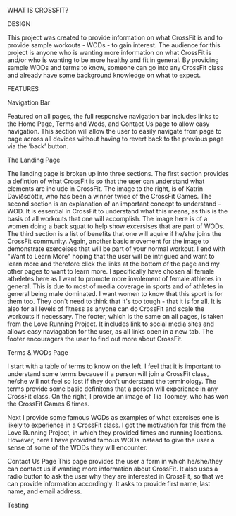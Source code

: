 WHAT IS CROSSFIT?

DESIGN

This project was created to provide information on what CrossFit is and to provide sample workouts - WODs - to gain interest. The audience for this project is anyone who is wanting more information on what CrossFit is and/or who is wanting to be more healthy and fit in general. By providing sample WODs and terms to know, someone can go into any CrossFit class and already have some background knowledge on what to expect.

FEATURES

Navigation Bar

Featured on all pages, the full responsive navigation bar includes links to the Home Page, Terms and Wods, and Contact Us page to allow easy navigation.
This section will allow the user to easily navigate from page to page across all devices without having to revert back to the previous page via the ‘back’ button.

The Landing Page

The landing page is broken up into three sections. The first section provides a defintion of what CrossFit is so that the user can understand what elements are include in CrossFit. The image to the right, is of Katrin Davíðsdóttir, who has been a winner twice of the CrossFit Games. 
The second section is an explanation of an important concept to understand - WOD. It is essential in CrossFit to understand what this means, as this is the basis of all workouts that one will accomplish. The image here is of a women doing a back squat to help show excersises that are part of WODs.
The third section is a list of benefits that one will aquire if he/she joins the CrossFit community. Again, another basic movement for the image to demonstrate exerceises that will be part of your normal workout.
I end with "Want to Learn More" hoping that the user will be intrigued and want to learn more and therefore click the links at the bottom of the page and my other pages to want to learn more.
I specifically have chosen all female atheletes here as I want to promote more involement of female athletes in general. This is due to most of media coverage in sports and of athletes in general being male dominated. I want women to know that this sport is for them too. They don't need to think that it's too tough - that it is for all. It is also for all levels of fitness as anyone can do CrossFit and scale the workouts if necessary.
The footer, which is the same on all pages, is taken from the Love Running Project. It includes link to social media sites and allows easy naviagation for the user, as all links open in a new tab. The footer encouragers the user to find out more about CrossFit.


Terms & WODs Page

I start with a table of terms to know on the left. I feel that it is important to understand some terms because if a person will join a CrossFit class, he/she will not feel so lost if they don't understand the terminology. The terms provide some basic definitons that a person will experience in any CrossFit class. On the right, I provide an image of Tia Toomey, who has won the CrossFit Games 6 times.

Next I provide some famous WODs as examples of what exercises one is likely to experience in a CrossFit class. I got the motivation for this from the Love Running Project, in which they provided times and running locations. However, here I have provided famous WODs instead to give the user a sense of some of the WODs they will encounter.

Contact Us Page
This page provides the user a form in which he/she/they can contact us if wanting more information about CrossFit. It also uses a radio button to ask the user why they are interested in CrossFit, so that we can provide information accordingly. It asks to provide first name, last name, and email address. 

Testing

